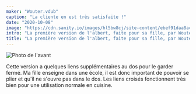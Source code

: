 ```yaml
---
maker: "Wouter.vdub"
caption: "La cliente en est très satisfaite !"
date: "2020-10-08"
image: "https://cdn.sanity.io/images/hl5bw8cj/site-content/ebef91daa8acf992f814415e610a655a03278186-1200x1600.jpg"
intro: "La première version de l'albert, faite pour sa fille, par Wouter.vdub"
title: "La première version de l'albert, faite pour sa fille, par Wouter.vdub"
---
```


![Photo de l'avant](https://posts.freesewing.org/uploads/albert_by_wouter_albert_back_846f1b89ac.jpg "Photo de l'avant")

Cette version a quelques liens supplémentaires au dos pour le garder fermé. Ma fille enseigne dans une école, il est donc important de pouvoir se plier et qu'il ne s'ouvre pas dans le dos. Les liens croisés fonctionnent très bien pour une utilisation normale en cuisine.
